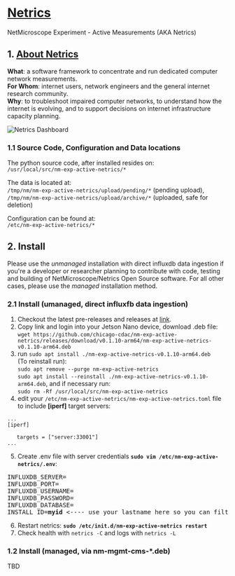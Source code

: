 # [Netrics](https://github.com/chicago-cdac/nm-exp-active-netrics)
NetMicroscope Experiment - Active Measurements (AKA Netrics)

## 1. [About Netrics](https://chicago-cdac.github.io/nm-exp-active-netrics)

<b>What</b>: a software framework to concentrate and run dedicated computer network measurements.<br>
<b>For Whom</b>: internet users, network engineers and the general internet research community.<br>
<b>Why</b>: to troubleshoot impaired computer networks, to understand how the internet is evolving, and to support decisions on internet infrastructure capacity planning.

![Netrics Dashboard](https://github.com/chicago-cdac/nm-exp-active-netrics/blob/main/docs/images/dashboard.png?raw=true)

### 1.1 Source Code, Configuration and Data locations

The python source code, after installed resides on:<br>
`/usr/local/src/nm-exp-active-netrics/*`<br>

The data is located at:<br>
`/tmp/nm/nm-exp-active-netrics/upload/pending/*` (pending upload),<br>
`/tmp/nm/nm-exp-active-netrics/upload/archive/*` (uploaded, safe for deletion)<br>

Configuration can be found at:<br>
`/etc/nm-exp-active-netrics/*`

## 2. Install

Please use the _unmanaged_ installation with direct influxdb data ingestion if you're a developer or researcher planning to contribute with code, testing and building of NetMicroscope/Netrics Open Source software. For all other cases, please use the _managed_ installation method.

### 2.1 Install (umanaged, direct influxfb data ingestion)

1. Checkout the latest pre-releases and releases at [link](https://github.com/chicago-cdac/nm-exp-active-netrics/releases).
2. Copy link and login into your Jetson Nano device, download .deb file:<br>
`wget https://github.com/chicago-cdac/nm-exp-active-netrics/releases/download/v0.1.10-arm64/nm-exp-active-netrics-v0.1.10-arm64.deb`
3. run `sudo apt install ./nm-exp-active-netrics-v0.1.10-arm64.deb`<br>
(To reinstall run):<br>`sudo apt remove --purge nm-exp-active-netrics`<br>`sudo apt install --reinstall ./nm-exp-active-netrics-v0.1.10-arm64.deb`, and if necessary run:<br>`sudo rm -Rf /usr/local/src/nm-exp-active-netrics`
4. edit your `/etc/nm-exp-active-netrics/nm-exp-active-netrics.toml` file to include <b>[iperf]</b> target servers:
```
...
[iperf]

   targets = ["server:33001"]
...
```
5. Create .env file with server credentials <b>`sudo vim /etc/nm-exp-active-netrics/.env`</b>:
<pre>
INFLUXDB_SERVER=
INFLUXDB_PORT=
INFLUXDB_USERNAME=
INFLUXDB_PASSWORD=
INFLUXDB_DATABASE=
INSTALL_ID=<b>myid</b> <---- use your lastname here so you can filter out grafana/influxdb queries.
</pre>
6. Restart netrics: <b>`sudo /etc/init.d/nm-exp-active-netrics restart`</b>
7. Check health with `netrics -C` and logs with `netrics -L`

### 1.2 Install (managed, via nm-mgmt-cms-*.deb)

TBD

